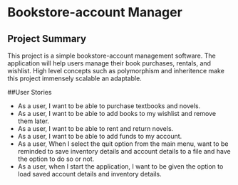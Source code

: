 # Bookstore-account Manager

## Project Summary

This project is a simple bookstore-account management software. The application will help users manage
their book purchases, rentals, and wishlist. High level concepts such as polymorphism and inheritence make this project immensely scalable an adaptable. 

##User Stories

- As a user, I want to be able to purchase textbooks and novels.
- As a user, I want to be able to add books to my wishlist and remove them later.
- As a user, I want to be able to rent and return novels.
- As a user, I want to be able to add funds to my account.
- As a user, When I select the quit option from the main menu,  want to be reminded 
to save inventory details and account details to a file and have the option to do so or not.
- As a user, when I start the application, I want to be given the option to load saved account details
and inventory details.
